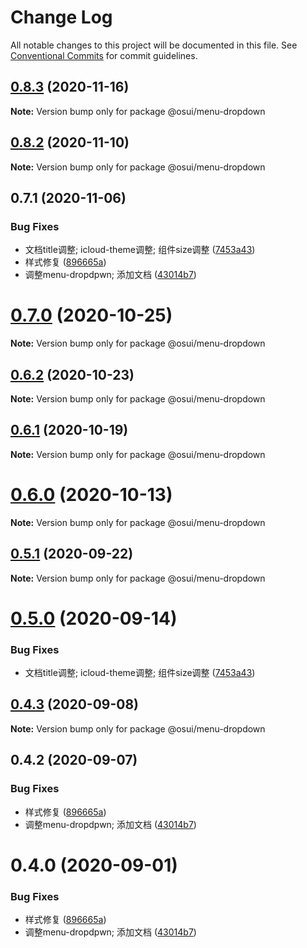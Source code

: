 # Change Log

All notable changes to this project will be documented in this file.
See [Conventional Commits](https://conventionalcommits.org) for commit guidelines.

## [0.8.3](https://gitee.com/yuxuanhuo/osui/tree/master/compare/@osui/menu-dropdown@0.8.2...@osui/menu-dropdown@0.8.3) (2020-11-16)

**Note:** Version bump only for package @osui/menu-dropdown





## [0.8.2](https://gitee.com/yuxuanhuo/osui/tree/master/compare/@osui/menu-dropdown@0.6.2...@osui/menu-dropdown@0.8.2) (2020-11-10)

**Note:** Version bump only for package @osui/menu-dropdown





## 0.7.1 (2020-11-06)


### Bug Fixes

* 文档title调整; icloud-theme调整; 组件size调整 ([7453a43](https://gitee.com/yuxuanhuo/osui/tree/master/commits/7453a437fb419db875709b32f934ba9e3454f895))
* 样式修复 ([896665a](https://gitee.com/yuxuanhuo/osui/tree/master/commits/896665a45f52be9a2896157f20125f8a77809e34))
* 调整menu-dropdpwn; 添加文档 ([43014b7](https://gitee.com/yuxuanhuo/osui/tree/master/commits/43014b7b6e860729398cd8ead30cd47953b76af7))





# [0.7.0](https://gitee.com/yuxuanhuo/osui/tree/master/compare/@osui/menu-dropdown@0.6.2...@osui/menu-dropdown@0.7.0) (2020-10-25)

**Note:** Version bump only for package @osui/menu-dropdown





## [0.6.2](https://gitee.com/yuxuanhuo/osui/tree/master/compare/@osui/menu-dropdown@0.6.1...@osui/menu-dropdown@0.6.2) (2020-10-23)

**Note:** Version bump only for package @osui/menu-dropdown





## [0.6.1](https://gitee.com/yuxuanhuo/osui/tree/master/compare/@osui/menu-dropdown@0.5.1...@osui/menu-dropdown@0.6.1) (2020-10-19)

**Note:** Version bump only for package @osui/menu-dropdown





# [0.6.0](https://gitee.com/yuxuanhuo/osui/tree/master/compare/@osui/menu-dropdown@0.5.1...@osui/menu-dropdown@0.6.0) (2020-10-13)

**Note:** Version bump only for package @osui/menu-dropdown





## [0.5.1](https://gitee.com/yuxuanhuo/osui/tree/master/compare/@osui/menu-dropdown@0.5.0...@osui/menu-dropdown@0.5.1) (2020-09-22)

**Note:** Version bump only for package @osui/menu-dropdown





# [0.5.0](https://gitee.com/yuxuanhuo/osui/tree/master/compare/@osui/menu-dropdown@0.4.3...@osui/menu-dropdown@0.5.0) (2020-09-14)


### Bug Fixes

* 文档title调整; icloud-theme调整; 组件size调整 ([7453a43](https://gitee.com/yuxuanhuo/osui/tree/master/commits/7453a437fb419db875709b32f934ba9e3454f895))





## [0.4.3](https://gitee.com/yuxuanhuo/osui/tree/master/compare/@osui/menu-dropdown@0.4.2...@osui/menu-dropdown@0.4.3) (2020-09-08)

**Note:** Version bump only for package @osui/menu-dropdown





## 0.4.2 (2020-09-07)


### Bug Fixes

* 样式修复 ([896665a](https://gitee.com/yuxuanhuo/osui/tree/master/commits/896665a45f52be9a2896157f20125f8a77809e34))
* 调整menu-dropdpwn; 添加文档 ([43014b7](https://gitee.com/yuxuanhuo/osui/tree/master/commits/43014b7b6e860729398cd8ead30cd47953b76af7))





# 0.4.0 (2020-09-01)


### Bug Fixes

* 样式修复 ([896665a](https://gitee.com/yuxuanhuo/osui/tree/master/commits/896665a45f52be9a2896157f20125f8a77809e34))
* 调整menu-dropdpwn; 添加文档 ([43014b7](https://gitee.com/yuxuanhuo/osui/tree/master/commits/43014b7b6e860729398cd8ead30cd47953b76af7))
